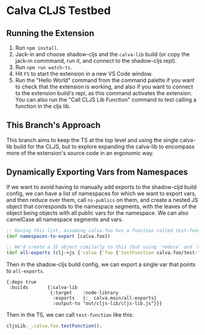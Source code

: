 # Calva CLJS Testbed

## Running the Extension

1. Run `npm install`.
2. Jack-in and choose shadow-cljs and the `calva-lib` build (or copy the jack-in commmand, run it, and connect to the shadow-cljs repl).
3. Run `npm run watch-ts`.
4. Hit `F5` to start the extension in a new VS Code window.
5. Run the "Hello World" command from the command palette if you want to check that the extension is working, and also if you want to connect to the extension build's repl, as this command activates the extension. You can also run the "Call CLJS Lib Function" command to test calling a function in the cljs lib.

## This Branch's Approach

This branch aims to keep the TS at the top level and using the single calva-lib build for the CLJS, but to explore expanding the calva-lib to encompass more of the extension's source code in an ergonomic way.

## Dynamically Exporting Vars from Namespaces

If we want to avoid having to manually add exports to the shadow-cljd build config, we can have a list of namespaces for which we want to export vars, and then reduce over them, call `ns-publics` on them, and create a nested JS object that corresponds to the namespace segments, with the leaves of the object being objects with all public vars for the namespace. We can also camelCase all namespace segments and vars.

```clojure
;; Having this list, assuming calva.foo has a function called test-function...
(def namespaces-to-export [calva.foo])

;; We'd create a JS object similarly to this (but using `reduce` and `ns-publics`)
(def all-exports (clj->js {'calva {'foo {'testFunction calva.foo/test-function}}}))
```

Then in the shadow-cljs build config, we can export a single var that points to `all-exports`.

```edn
{:deps true
 :builds       {:calva-lib
                {:target    :node-library
                 :exports   {:_ calva.main/all-exports}
                 :output-to "out/cljs-lib/cljs-lib.js"}}}
```

Then in the TS, we can call `test-function` like this:

```typescript
cljsLib._.calva.foo.testFunction();
```
